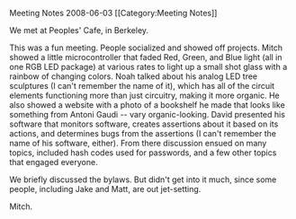 Meeting Notes 2008-06-03 
 [[Category:Meeting Notes]]

We met at Peoples' Cafe, in Berkeley.

This was a fun meeting.  People socialized and showed off projects.  Mitch showed a little microcontroller that faded Red, Green, and Blue light (all in one RGB LED package) at various rates to light up a small shot glass with a rainbow of changing colors.  Noah talked about his analog LED tree sculptures (I can't remember the name of it), which has all of the circuit elements functioning more than just circuitry, making it more organic.  He also showed a website with a photo of a bookshelf he made that looks like something from Antoni Gaudi -- vary organic-looking.  David presented his software that monitors software, creates assertions about it based on its actions, and determines bugs from the assertions (I can't remember the name of his software, either).  From there discussion ensued on many topics, included hash codes used for passwords, and a few other topics that engaged everyone.

We briefly discussed the bylaws.  But didn't get into it much, since some people, including Jake and Matt, are out jet-setting.

Mitch.
